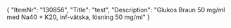 {
  "ItemNr": "130856",
  "Title": "test",
  "Description": "Glukos Braun 50 mg/ml med Na40 + K20, inf-vätska, lösning 50 mg/ml"
}